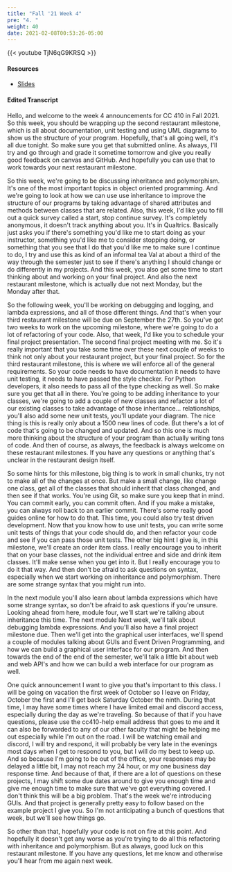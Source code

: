 ```yaml
---
title: "Fall '21 Week 4"
pre: "4. "
weight: 40
date: 2021-02-08T00:53:26-05:00
---
```


{{< youtube TjN6qG9KRSQ >}}

#### Resources

* <a href="slides" target="_blank">Slides</a>

#### Edited Transcript

Hello, and welcome to the week 4 announcements for CC 410 in Fall 2021. So this week, you should be wrapping up the second restaurant milestone, which is all about documentation, unit testing and using UML diagrams to show us the structure of your program. Hopefully, that's all going well, it's all due tonight. So make sure you get that submitted online. As always, I'll try and go through and grade it sometime tomorrow and give you really good feedback on canvas and GitHub. And hopefully you can use that to work towards your next restaurant milestone. 

So this week, we're going to be discussing inheritance and polymorphism. It's one of the most important topics in object oriented programming. And we're going to look at how we can use use inheritance to improve the structure of our programs by taking advantage of shared attributes and methods between classes that are related. Also, this week, I'd like you to fill out a quick survey called a start, stop continue survey. It's completely anonymous, it doesn't track anything about you. It's in Qualtrics. Basically just asks you if there's something you'd like me to start doing as your instructor, something you'd like me to consider stopping doing, or something that you see that I do that you'd like me to make sure I continue to do, I try and use this as kind of an informal tea Val at about a third of the way through the semester just to see if there's anything I should change or do differently in my projects. And this week, you also get some time to start thinking about and working on your final project. And also the next restaurant milestone, which is actually due not next Monday, but the Monday after that. 

So the following week, you'll be working on debugging and logging, and lambda expressions, and all of those different things. And that's when your third restaurant milestone will be due on September the 27th. So you've got two weeks to work on the upcoming milestone, where we're going to do a lot of refactoring of your code. Also, that week, I'd like you to schedule your final project presentation. The second final project meeting with me. So it's really important that you take some time over these next couple of weeks to think not only about your restaurant project, but your final project. So for the third restaurant milestone, this is where we will enforce all of the general requirements. So your code needs to have documentation it needs to have unit testing, it needs to have passed the style checker. For Python developers, it also needs to pass all of the type checking as well. So make sure you get that all in there. You're going to be adding inheritance to your classes, we're going to add a couple of new classes and refactor a lot of our existing classes to take advantage of those inheritance... relationships, you'll also add some new unit tests, you'll update your diagram. The nice thing is this is really only about a 1500 new lines of code. But there's a lot of code that's going to be changed and updated. And so this one is much more thinking about the structure of your program than actually writing tons of code. And then of course, as always, the feedback is always welcome on these restaurant milestones. If you have any questions or anything that's unclear in the restaurant design itself. 

So some hints for this milestone, big thing is to work in small chunks, try not to make all of the changes at once. But make a small change, like change one class, get all of the classes that should inherit that class changed, and then see if that works. You're using Git, so make sure you keep that in mind. You can commit early, you can commit often. And if you make a mistake, you can always roll back to an earlier commit. There's some really good guides online for how to do that. This time, you could also try test driven development. Now that you know how to use unit tests, you can write some unit tests of things that your code should do, and then refactor your code and see if you can pass those unit tests. The other big hint I give is, in this milestone, we'll create an order item class. I really encourage you to inherit that on your base classes, not the individual entree and side and drink item classes. It'll make sense when you get into it. But I really encourage you to do it that way. And then don't be afraid to ask questions on syntax, especially when we start working on inheritance and polymorphism. There are some strange syntax that you might run into. 

In the next module you'll also learn about lambda expressions which have some strange syntax, so don't be afraid to ask questions if you're unsure. Looking ahead from here, module four, we'll start we're talking about inheritance this time. The next module Next week, we'll talk about debugging lambda expressions. And you'll also have a final project milestone due. Then we'll get into the graphical user interfaces, we'll spend a couple of modules talking about GUIs and Event Driven Programming, and how we can build a graphical user interface for our program. And then towards the end of the end of the semester, we'll talk a little bit about web and web API's and how we can build a web interface for our program as well. 

One quick announcement I want to give you that's important to this class. I will be going on vacation the first week of October so I leave on Friday, October the first and I'll get back Saturday October the ninth. During that time, I may have some times where I have limited email and discord access, especially during the day as we're traveling. So because of that if you have questions, please use the cc410-help email address that goes to me and it can also be forwarded to any of our other faculty that might be helping me out especially while I'm out on the road. I will be watching email and discord, I will try and respond, it will probably be very late in the evenings most days when I get to respond to you, but I will do my best to keep up. And so because I'm going to be out of the office, your responses may be delayed a little bit, I may not reach my 24 hour, or my one business day response time. And because of that, if there are a lot of questions on these projects, I may shift some due dates around to give you enough time and give me enough time to make sure that we've got everything covered. I don't think this will be a big problem. That's the week we're introducing GUIs. And that project is generally pretty easy to follow based on the example project I give you. So I'm not anticipating a bunch of questions that week, but we'll see how things go. 

So other than that, hopefully your code is not on fire at this point. And hopefully it doesn't get any worse as you're trying to do all this refactoring with inheritance and polymorphism. But as always, good luck on this restaurant milestone. If you have any questions, let me know and otherwise you'll hear from me again next week. 


